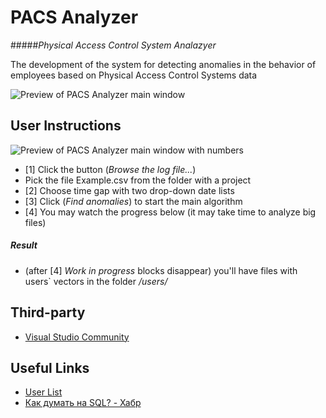 # PACS Analyzer
#####_Physical Access Control System Analazyer_

The development of the system for detecting anomalies in the behavior of employees based on Physical Access Control Systems data

![Preview of PACS Analyzer main window](https://pp.userapi.com/c846221/v846221535/c1c7/YRxo_Glv6NI.jpg "PACS Analyzer main window")

## User Instructions
![Preview of PACS Analyzer main window with numbers](https://pp.userapi.com/c846221/v846221535/c22a/RkMIEmOZ02M.jpg "PACS Analyzer main window with numbers")
* [1] Click the button (_Browse the log file..._)
* Pick the file Example.csv from the folder with a project
* [2] Choose time gap with two drop-down date lists
* [3] Click (_Find anomalies_) to start the main algorithm
* [4] You may watch the progress below (it may take time to analyze big files)
##### Result
* (after [4] _Work in progress_ blocks disappear) you'll have files with users` vectors in the folder _/users/_ 

## Third-party

* [Visual Studio Community](https://www.visualstudio.com/vs/community/)

## Useful Links
* [User List](https://github.com/uic-evl/EventEvent2016/blob/master/data/csv/Employee%20List.csv)
* [Как думать на SQL? - Хабр](https://habrahabr.ru/post/305926/)